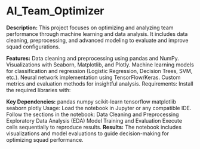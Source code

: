 # AI_Team_Optimizer
**Description:**
This project focuses on optimizing and analyzing team performance through machine learning and data analysis. It includes data cleaning, preprocessing, and advanced modeling to evaluate and improve squad configurations.

**Features:**
Data cleaning and preprocessing using pandas and NumPy.
Visualizations with Seaborn, Matplotlib, and Plotly.
Machine learning models for classification and regression (Logistic Regression, Decision Trees, SVM, etc.).
Neural network implementation using TensorFlow/Keras.
Custom metrics and evaluation methods for insightful analysis.
Requirements:
Install the required libraries with:


**Key Dependencies:**
pandas
numpy
scikit-learn
tensorflow
matplotlib
seaborn
plotly
Usage:
Load the notebook in Jupyter or any compatible IDE.
Follow the sections in the notebook:
Data Cleaning and Preprocessing
Exploratory Data Analysis (EDA)
Model Training and Evaluation
Execute cells sequentially to reproduce results.
**Results:**
The notebook includes visualizations and model evaluations to guide decision-making for optimizing squad performance.
